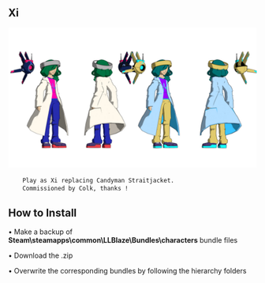 ## Xi
![](Workfiles/Render.jpg)

		Play as Xi replacing Candyman Straitjacket.
		Commissioned by Colk, thanks !

		
## How to Install
• Make a backup of **Steam\steamapps\common\LLBlaze\Bundles\characters** bundle files

• Download the .zip

• Overwrite the corresponding bundles by following the hierarchy folders
